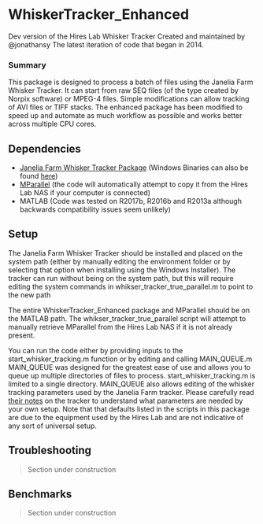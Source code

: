 # WhiskerTracker_Enhanced
Dev version of the Hires Lab Whisker Tracker
Created and maintained by @jonathansy
The latest iteration of code that began in 2014.
### Summary
This package is designed to process a batch of files using the Janelia Farm Whisker Tracker. It can start from raw SEQ files (of the type created by Norpix software) or MPEG-4 files. Simple modifications can allow tracking of AVI files or TIFF stacks. The enhanced package has been modified to speed up and automate as much workflow as possible and works better across multiple CPU cores.  

## Dependencies
* [Janelia Farm Whisker Tracker Package](https://github.com/nclack/whisk)
  (Windows Binaries can also be found [here](https://openwiki.janelia.org/wiki/display/MyersLab/Whisker+Tracking+Downloads))
* [MParallel](https://github.com/lordmulder/MParallel) (the code will automatically attempt to copy it from the Hires Lab NAS if your computer is connected)
* MATLAB (Code was tested on R2017b, R2016b and R2013a although backwards compatibility issues seem unlikely) 

## Setup
The Janelia Farm Whisker Tracker should be installed and placed on the system path (either by manually editing the environment folder or by selecting that option when installing using the Windows Installer). The tracker can run without being on the system path, but this will require editing the system commands in whikser_tracker_true_parallel.m to point to the new path

The entire WhiskerTracker_Enhanced package and MParallel should be on the MATLAB path. The whikser_tracker_true_parallel script will attempt to manually retrieve MParallel from the Hires Lab NAS if it is not already present. 

You can run the code either by providing inputs to the start_whisker_tracking.m function or by editing and calling MAIN_QUEUE.m MAIN_QUEUE was designed for the greatest ease of use and allows you to queue up multiple directories of files to process. start_whisker_tracking.m is limited to a single directory. MAIN_QUEUE also allows editing of the whisker tracking parameters used by the Janelia Farm tracker. Please carefully read [their notes](https://openwiki.janelia.org/wiki/display/MyersLab/Whisker+Tracking+Tutorial) on the tracker to understand what parameters are needed by your own setup. Note that that defaults listed in the scripts in this package are due to the equipment used by the Hires Lab and are not indicative of any sort of universal setup. 

## Troubleshooting
> Section under construction

## Benchmarks
> Section under construction
